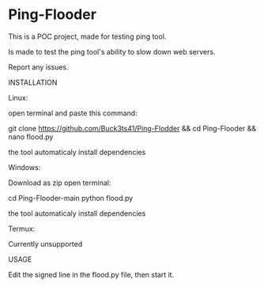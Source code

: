 # Ping-Flooder
This is a POC project, made for testing ping tool.

Is made to test the ping tool's ability to 
slow down web servers.

Report any issues.

INSTALLATION

Linux:

open terminal and paste this command:

git clone https://github.com/Buck3ts41/Ping-Flodder && cd Ping-Flooder && nano flood.py

the tool automaticaly install dependencies

Windows:

Download as zip
open terminal:

cd Ping-Flooder-main
python flood.py

the tool automaticaly install dependencies

Termux:

Currently unsupported

USAGE

Edit the signed line in the flood.py file, then start it.
